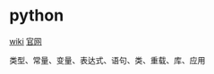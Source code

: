 # python

[wiki](https://zh.wikipedia.org/wiki/Python)
[官网](www.python.org)

类型、常量、变量、表达式、语句、类、重载、库、应用
